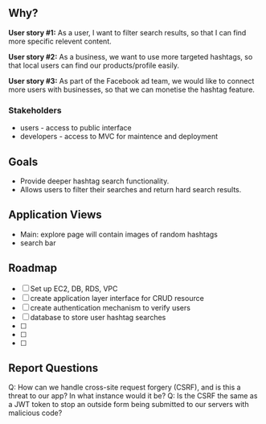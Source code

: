 ## Why?
**User story #1:** As a user, I want to filter search results, so that I can find more specific relevent content.

**User story #2:**  As a business, we want to use more targeted hashtags, so that local users can find our products/profile easily.

**User story #3:** As part of the Facebook ad team, we would like to connect more users with businesses, so that we can monetise the hashtag feature.

### Stakeholders

- users - access to public interface
- developers - access to MVC for maintence and deployment

## Goals

- Provide deeper hashtag search functionality.
- Allows users to filter their searches and return hard search results.

## Application Views

- Main: explore page will contain images of random hashtags
- search bar

## Roadmap
- [ ] Set up EC2, DB, RDS, VPC
- [ ] create application layer interface for CRUD resource
- [ ] create authentication mechanism to verify users
- [ ] database to store user hashtag searches
- [ ] 
- [ ] 
- [ ] 


## Report Questions

Q: How can we handle cross-site request forgery (CSRF), and is this a threat to our app? In what instance would it be? 
Q: Is the CSRF the same as a JWT token to stop an outside form being submitted to our servers with malicious code?
